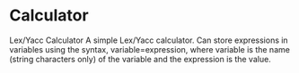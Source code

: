 # Calculator
Lex/Yacc Calculator
A simple Lex/Yacc calculator. Can store expressions in variables using the syntax, variable=expression, where variable is the name (string characters only) of the variable and the expression is the value.
